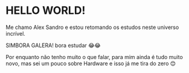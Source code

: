 # HELLO WORLD!

Me chamo Alex Sandro e estou retomando os estudos neste universo incrível. 

SIMBORA GALERA! bora estudar 😂😂

Por enquanto não tenho muito o que falar, para mim ainda é tudo muito novo, mas sei um pouco sobre Hardware e isso já me tira do zero 😊
